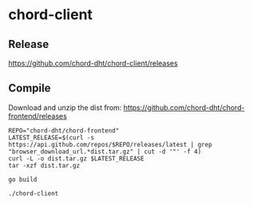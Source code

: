 # chord-client

## Release

<https://github.com/chord-dht/chord-client/releases>

## Compile

Download and unzip the dist from: <https://github.com/chord-dht/chord-frontend/releases>

```shell
REPO="chord-dht/chord-frontend"
LATEST_RELEASE=$(curl -s https://api.github.com/repos/$REPO/releases/latest | grep "browser_download_url.*dist.tar.gz" | cut -d '"' -f 4)
curl -L -o dist.tar.gz $LATEST_RELEASE
tar -xzf dist.tar.gz

go build

./chord-client
```
